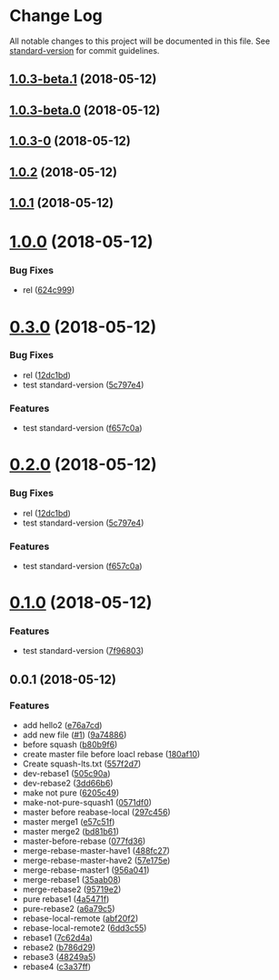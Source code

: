 # Change Log

All notable changes to this project will be documented in this file. See [standard-version](https://github.com/conventional-changelog/standard-version) for commit guidelines.

<a name="1.0.3-beta.1"></a>
## [1.0.3-beta.1](https://github.com/ewinchen/test/compare/v1.0.3-beta.0...v1.0.3-beta.1) (2018-05-12)



<a name="1.0.3-beta.0"></a>
## [1.0.3-beta.0](https://github.com/ewinchen/test/compare/v1.0.3-0...v1.0.3-beta.0) (2018-05-12)



<a name="1.0.3-0"></a>
## [1.0.3-0](https://github.com/ewinchen/test/compare/v1.0.2...v1.0.3-0) (2018-05-12)



<a name="1.0.2"></a>
## [1.0.2](https://github.com/ewinchen/test/compare/v1.0.1...v1.0.2) (2018-05-12)



<a name="1.0.1"></a>
## [1.0.1](https://github.com/ewinchen/test/compare/v1.0.0...v1.0.1) (2018-05-12)



<a name="1.0.0"></a>
# [1.0.0](https://github.com/ewinchen/test/compare/v0.3.0...v1.0.0) (2018-05-12)


### Bug Fixes

* rel ([624c999](https://github.com/ewinchen/test/commit/624c999))



<a name="0.3.0"></a>
# [0.3.0](https://github.com/ewinchen/test/compare/v0.0.1...v0.3.0) (2018-05-12)


### Bug Fixes

* rel ([12dc1bd](https://github.com/ewinchen/test/commit/12dc1bd))
* test standard-version ([5c797e4](https://github.com/ewinchen/test/commit/5c797e4))


### Features

* test standard-version ([f657c0a](https://github.com/ewinchen/test/commit/f657c0a))



<a name="0.2.0"></a>
# [0.2.0](https://github.com/ewinchen/test/compare/v0.0.1...v0.2.0) (2018-05-12)


### Bug Fixes

* rel ([12dc1bd](https://github.com/ewinchen/test/commit/12dc1bd))
* test standard-version ([5c797e4](https://github.com/ewinchen/test/commit/5c797e4))


### Features

* test standard-version ([f657c0a](https://github.com/ewinchen/test/commit/f657c0a))



<a name="0.1.0"></a>
# [0.1.0](https://github.com/ewinchen/test/compare/v0.0.1...v0.1.0) (2018-05-12)


### Features

* test standard-version ([7f96803](https://github.com/ewinchen/test/commit/7f96803))



<a name="0.0.1"></a>
## 0.0.1 (2018-05-12)


### Features

* add hello2 ([e76a7cd](https://github.com/ewinchen/test/commit/e76a7cd))
* add new file ([#1](https://github.com/ewinchen/test/issues/1)) ([9a74886](https://github.com/ewinchen/test/commit/9a74886))
* before squash ([b80b9f6](https://github.com/ewinchen/test/commit/b80b9f6))
* create master file before loacl rebase ([180af10](https://github.com/ewinchen/test/commit/180af10))
* Create squash-lts.txt ([557f2d7](https://github.com/ewinchen/test/commit/557f2d7))
* dev-rebase1 ([505c90a](https://github.com/ewinchen/test/commit/505c90a))
* dev-rebase2 ([3dd66b6](https://github.com/ewinchen/test/commit/3dd66b6))
* make not pure ([6205c49](https://github.com/ewinchen/test/commit/6205c49))
* make-not-pure-squash1 ([0571df0](https://github.com/ewinchen/test/commit/0571df0))
* master before reabase-local ([297c456](https://github.com/ewinchen/test/commit/297c456))
* master merge1 ([e57c51f](https://github.com/ewinchen/test/commit/e57c51f))
* master merge2 ([bd81b61](https://github.com/ewinchen/test/commit/bd81b61))
* master-before-rebase ([077fd36](https://github.com/ewinchen/test/commit/077fd36))
* merge-rebase-master-have1 ([488fc27](https://github.com/ewinchen/test/commit/488fc27))
* merge-rebase-master-have2 ([57e175e](https://github.com/ewinchen/test/commit/57e175e))
* merge-rebase-master1 ([956a041](https://github.com/ewinchen/test/commit/956a041))
* merge-rebase1 ([35aab08](https://github.com/ewinchen/test/commit/35aab08))
* merge-rebase2 ([95719e2](https://github.com/ewinchen/test/commit/95719e2))
* pure rebase1 ([4a5471f](https://github.com/ewinchen/test/commit/4a5471f))
* pure-rebase2 ([a6a79c5](https://github.com/ewinchen/test/commit/a6a79c5))
* rebase-local-remote ([abf20f2](https://github.com/ewinchen/test/commit/abf20f2))
* rebase-local-remote2 ([6dd3c55](https://github.com/ewinchen/test/commit/6dd3c55))
* rebase1 ([7c62d4a](https://github.com/ewinchen/test/commit/7c62d4a))
* rebase2 ([b786d29](https://github.com/ewinchen/test/commit/b786d29))
* rebase3 ([48249a5](https://github.com/ewinchen/test/commit/48249a5))
* rebase4 ([c3a37ff](https://github.com/ewinchen/test/commit/c3a37ff))
